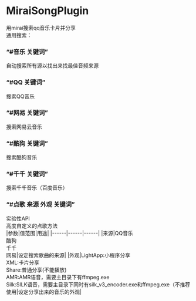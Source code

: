 # MiraiSongPlugin
用mirai搜索qq音乐卡片并分享  
通用搜索：
### “#音乐 关键词”
自动搜索所有源以找出来找最佳音频来源  
### “#QQ 关键词”
搜索QQ音乐
### “#网易 关键词”
搜索网易云音乐
###  “#酷狗 关键词”
搜索酷狗音乐
###  “#千千 关键词”
搜索千千音乐（百度音乐）
###  “#点歌 来源 外观 关键词”
实验性API  
高度自定义的点歌方法  
|参数|值范围|用途|
|------|------|------|
|来源|QQ音乐<br>酷狗<br>千千<br>网易|设定搜索歌曲的来源|
|外观|LightApp:小程序分享<br>XML:卡片分享<br>Share:普通分享(不能播放)<br>AMR:AMR语音，需要主目录下有ffmpeg.exe<br>Silk:SILK语音，需要主目录下同时有silk_v3_encoder.exe和ffmpeg.exe（不推荐使用|设定分享出来的音乐的外观|
